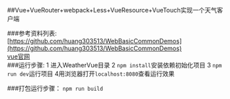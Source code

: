 ##Vue+VueRouter+webpack+Less+VueResource+VueTouch实现一个天气客户端

###参考资料列表:
[https://github.com/huang303513/WebBasicCommonDemos](https://github.com/huang303513/WebBasicCommonDemos)</br>
[vue官网](http://cn.vuejs.org/v2/guide/)</br>
###运行步骤:
1 进入WeatherVue目录
2 `npm install`安装依赖初始化项目
3 `npm run dev`运行项目
4用浏览器打开`localhost:8080`查看运行效果

###打包运行步骤：
`npm run build`
